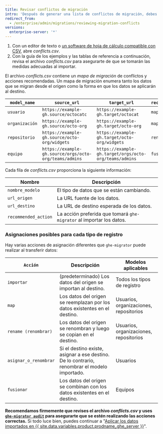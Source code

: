 ```yaml
---
title: Revisar conflictos de migración
intro: 'Después de generar una lista de conflictos de migración, debes revisarlos para asegurarte de que estás de acuerdo con las acciones predeterminadas que ''ghe-migrator` tomará cuando los resuelva.'
redirect_from:
  - /enterprise/admin/migrations/reviewing-migration-conflicts
versions:
  enterprise-server: '*'
---
```


1. Con un editor de texto o [ un software de hoja de cálculo compatible con CSV](https://en.wikipedia.org/wiki/Comma-separated_values#Application_support), abre *conflicts.csv*.
2. Con la guía de los ejemplos y las tablas de referencia a continuación, revisa el archivo *conflicts.csv* para asegurarte de que se tomarán las medidas adecuadas al importar.

El archivo *conflicts.csv* contiene un *mapa de migración* de conflictos y acciones recomendadas. Un mapa de migración enumera tanto los datos que se migran desde el origen como la forma en que los datos se aplicarán al destino.

| `model_name`   | `source_url`                                           | `target_url`                                           | `recommended_action` |
| -------------- | ------------------------------------------------------ | ------------------------------------------------------ | -------------------- |
| `usuario`      | `https://example-gh.source/octocatc`                   | `https://example-gh.target/octocat`                    | `map`                |
| `organización` | `https://example-gh.source/octo-org`                   | `https://example-gh.target/octo-org`                   | `map`                |
| `repositorio`  | `https://example-gh.source/octo-org/widgets`           | `https://example-gh.target/octo-org/widgets`           | `rename (renombrar)` |
| `equipo`       | `https://example-gh.source/orgs/octo-org/teams/admins` | `https://example-gh.target/orgs/octo-org/teams/admins` | `fusionar`           |

Cada fila de *conflicts.csv* proporciona la siguiente información:

| Nombre               | Descripción                                                          |
| -------------------- | -------------------------------------------------------------------- |
| `nombre_modelo`      | El tipo de datos que se están cambiando.                             |
| `url_origen`         | La URL fuente de los datos.                                          |
| `url_destino`        | La URL de destino esperada de los datos.                             |
| `recommended_action` | La acción preferida que tomará `ghe-migrator` al importar los datos. |

### Asignaciones posibles para cada tipo de registro

Hay varias acciones de asignación diferentes que `ghe-migrator` puede realizar al transferir datos:

| `Acción`              | Descripción                                                                                  | Modelos aplicables                     |
| --------------------- | -------------------------------------------------------------------------------------------- | -------------------------------------- |
| `importar`            | (predeterminado) Los datos del origen se importan al destino.                                | Todos los tipos de registro            |
| `map`                 | Los datos del origen se reemplazan por los datos existentes en el destino.                   | Usuarios, organizaciones, repositorios |
| `rename (renombrar)`  | Los datos del origen se renombran y luego se copian en el destino.                           | Usuarios, organizaciones, repositorios |
| `asignar_o_renombrar` | Si el destino existe, asignar a ese destino. De lo contrario, renombrar el modelo importado. | Usuarios                               |
| `fusionar`            | Los datos del origen se combinan con los datos existentes en el destino.                     | Equipos                                |

**Recomendamos firmemente que revises el archivo *conflicts.csv* y uses [`ghe-migrator audit`](/enterprise/admin/guides/migrations/reviewing-migration-data) para asegurarte que se estén realizando las acciones correctas.** Si todo luce bien, puedes continuar a "[Aplicar los datos importados en {{ site.data.variables.product.prodname_ghe_server }}](/enterprise/admin/guides/migrations/applying-the-imported-data-on-github-enterprise-server)".
